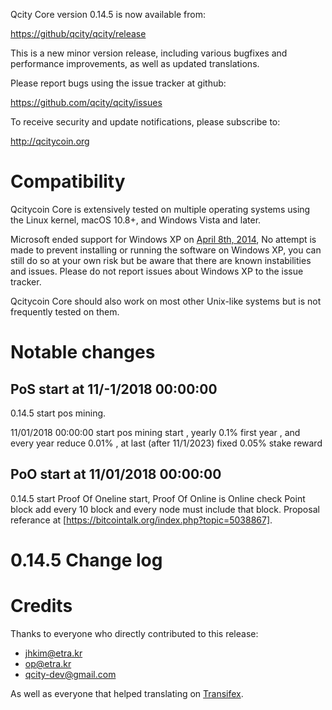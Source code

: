 Qcity Core version 0.14.5 is now available from:

  <https://github/qcity/qcity/release>

This is a new minor version release, including various bugfixes and
performance improvements, as well as updated translations.

Please report bugs using the issue tracker at github:

  <https://github.com/qcity/qcity/issues>

To receive security and update notifications, please subscribe to:

  <http://qcitycoin.org>

Compatibility 
==============

Qcitycoin Core is extensively tested on multiple operating systems using
the Linux kernel, macOS 10.8+, and Windows Vista and later.

Microsoft ended support for Windows XP on [April 8th, 2014](https://www.microsoft.com/en-us/WindowsForBusiness/end-of-xp-support),
No attempt is made to prevent installing or running the software on Windows XP, you
can still do so at your own risk but be aware that there are known instabilities and issues.
Please do not report issues about Windows XP to the issue tracker.

Qcitycoin Core should also work on most other Unix-like systems but is not
frequently tested on them.

Notable changes
===============

PoS start at 11/-1/2018 00:00:00 
-----------

0.14.5 start pos mining.

11/01/2018 00:00:00 start pos mining start , yearly 0.1%  first year , and every year reduce 0.01%  , at last (after  11/1/2023) fixed 0.05% stake reward

PoO start at 11/01/2018 00:00:00
-----------

0.14.5 start Proof Of Oneline start,
Proof Of Online is Online check Point block add every 10 block and every node must include that block.
Proposal referance at [https://bitcointalk.org/index.php?topic=5038867].



0.14.5 Change log
=================



Credits
=======

Thanks to everyone who directly contributed to this release:

- jhkim@etra.kr
- op@etra.kr
- qcity-dev@gmail.com
  

As well as everyone that helped translating on [Transifex](https://www.transifex.com/projects/p/bitcoin/).

